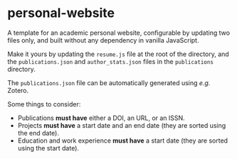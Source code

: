 # personal-website

A template for an academic personal website, configurable by updating two files only, and built without any dependency in vanilla JavaScript.

Make it yours by updating the `resume.js` file at the root of the directory, and the `publications.json` and `author_stats.json` files in the `publications` directory.

The `publications.json` file can be automatically generated using *e.g.* Zotero. 

Some things to consider:

- Publications **must have** either a DOI, an URL, or an ISSN.
- Projects **must have** a start date and an end date (they are sorted using the end date).
- Education and work experience **must have** a start date (they are sorted using the start date).
